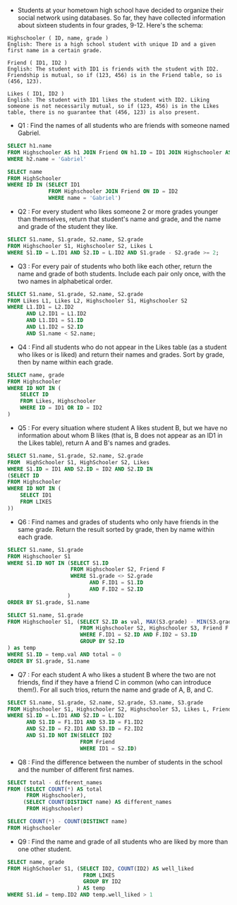 - Students at your hometown high school have decided to organize their social network using databases. So far, they have collected information about sixteen students in four grades, 9-12. Here's the schema:
```
Highschooler ( ID, name, grade )
English: There is a high school student with unique ID and a given first name in a certain grade.

Friend ( ID1, ID2 )
English: The student with ID1 is friends with the student with ID2. Friendship is mutual, so if (123, 456) is in the Friend table, so is (456, 123).

Likes ( ID1, ID2 )
English: The student with ID1 likes the student with ID2. Liking someone is not necessarily mutual, so if (123, 456) is in the Likes table, there is no guarantee that (456, 123) is also present.
```

- Q1 : Find the names of all students who are friends with someone named Gabriel.
```SQL
SELECT h1.name
FROM Highschooler AS h1 JOIN Friend ON h1.ID = ID1 JOIN Highschooler AS h2 ON h2.ID = ID2
WHERE h2.name = 'Gabriel'
```
```SQL
SELECT name
FROM HighSchooler
WHERE ID IN (SELECT ID1
             FROM Highschooler JOIN Friend ON ID = ID2
             WHERE name = 'Gabriel')
```

- Q2 : For every student who likes someone 2 or more grades younger than themselves, return that student's name and grade, and the name and grade of the student they like.
```SQL
SELECT S1.name, S1.grade, S2.name, S2.grade
FROM Highschooler S1, Highschooler S2, Likes L
WHERE S1.ID = L.ID1 AND S2.ID = L.ID2 AND S1.grade - S2.grade >= 2;
```

- Q3 : For every pair of students who both like each other, return the name and grade of both students. Include each pair only once, with the two names in alphabetical order.
```SQL
SELECT S1.name, S1.grade, S2.name, S2.grade  
FROM Likes L1, Likes L2, Highschooler S1, Highschooler S2
WHERE L1.ID1 = L2.ID2
      AND L2.ID1 = L1.ID2
      AND L1.ID1 = S1.ID
      AND L1.ID2 = S2.ID
      AND S1.name < S2.name;
```

- Q4 : Find all students who do not appear in the Likes table (as a student who likes or is liked) and return their names and grades. Sort by grade, then by name within each grade.
```SQL
SELECT name, grade
FROM Highschooler
WHERE ID NOT IN (
    SELECT ID
    FROM Likes, Highschooler
    WHERE ID = ID1 OR ID = ID2
)
```

- Q5 : For every situation where student A likes student B, but we have no information about whom B likes (that is, B does not appear as an ID1 in the Likes table), return A and B's names and grades.
```SQL
SELECT S1.name, S1.grade, S2.name, S2.grade
FROM  HighSchooler S1, HighSchooler S2, Likes
WHERE S1.ID = ID1 AND S2.ID = ID2 AND S2.ID IN
(SELECT ID
FROM Highschooler
WHERE ID NOT IN (
    SELECT ID1
    FROM LIKES
))
```

- Q6 : Find names and grades of students who only have friends in the same grade. Return the result sorted by grade, then by name within each grade.
```SQL
SELECT S1.name, S1.grade
FROM Highschooler S1
WHERE S1.ID NOT IN (SELECT S1.ID
                    FROM Highschooler S2, Friend F
                    WHERE S1.grade <> S2.grade
                          AND F.ID1 = S1.ID
                          AND F.ID2 = S2.ID
                   )
ORDER BY S1.grade, S1.name
```
```SQL
SELECT S1.name, S1.grade
FROM Highschooler S1, (SELECT S2.ID as val, MAX(S3.grade) - MIN(S3.grade) as total
                       FROM Highschooler S2, Highschooler S3, Friend F
                       WHERE F.ID1 = S2.ID AND F.ID2 = S3.ID
                       GROUP BY S2.ID
) as temp
WHERE S1.ID = temp.val AND total = 0
ORDER BY S1.grade, S1.name
```

- Q7 : For each student A who likes a student B where the two are not friends, find if they have a friend C in common (who can introduce them!). For all such trios, return the name and grade of A, B, and C.
```SQL
SELECT S1.name, S1.grade, S2.name, S2.grade, S3.name, S3.grade
FROM Highschooler S1, Highschooler S2, Highschooler S3, Likes L, Friend F1, Friend F2
WHERE S1.ID = L.ID1 AND S2.ID = L.ID2
      AND S1.ID = F1.ID1 AND S3.ID = F1.ID2
      AND S2.ID = F2.ID1 AND S3.ID = F2.ID2
      AND S1.ID NOT IN(SELECT ID2
                       FROM Friend
                       WHERE ID1 = S2.ID)

```

- Q8 : Find the difference between the number of students in the school and the number of different first names.
```SQL
SELECT total - different_names
FROM (SELECT COUNT(*) AS total
      FROM Highschooler),
     (SELECT COUNT(DISTINCT name) AS different_names
      FROM Highschooler)
```
```SQL
SELECT COUNT(*) - COUNT(DISTINCT name)
FROM Highschooler
```

- Q9 : Find the name and grade of all students who are liked by more than one other student.
```SQL
SELECT name, grade
FROM HighSchooler S1, (SELECT ID2, COUNT(ID2) AS well_liked
                        FROM LIKES
                        GROUP BY ID2
                      ) AS temp
WHERE S1.id = temp.ID2 AND temp.well_liked > 1
```
